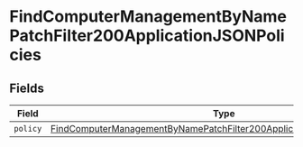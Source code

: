 # FindComputerManagementByNamePatchFilter200ApplicationJSONPolicies


## Fields

| Field                                                                                                                                                                         | Type                                                                                                                                                                          | Required                                                                                                                                                                      | Description                                                                                                                                                                   |
| ----------------------------------------------------------------------------------------------------------------------------------------------------------------------------- | ----------------------------------------------------------------------------------------------------------------------------------------------------------------------------- | ----------------------------------------------------------------------------------------------------------------------------------------------------------------------------- | ----------------------------------------------------------------------------------------------------------------------------------------------------------------------------- |
| `policy`                                                                                                                                                                      | [FindComputerManagementByNamePatchFilter200ApplicationJSONPoliciesPolicy](../../models/operations/findcomputermanagementbynamepatchfilter200applicationjsonpoliciespolicy.md) | :heavy_minus_sign:                                                                                                                                                            | N/A                                                                                                                                                                           |